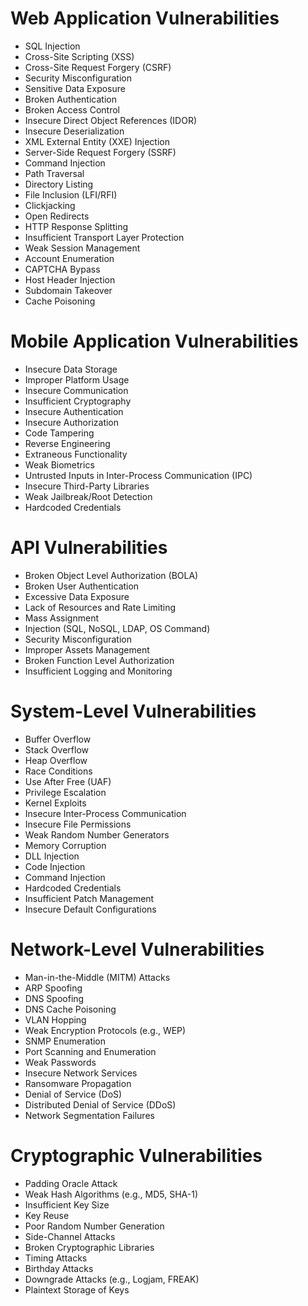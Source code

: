 # Web Application Vulnerabilities
- SQL Injection
- Cross-Site Scripting (XSS)
- Cross-Site Request Forgery (CSRF)
- Security Misconfiguration
- Sensitive Data Exposure
- Broken Authentication
- Broken Access Control
- Insecure Direct Object References (IDOR)
- Insecure Deserialization
- XML External Entity (XXE) Injection
- Server-Side Request Forgery (SSRF)
- Command Injection
- Path Traversal
- Directory Listing
- File Inclusion (LFI/RFI)
- Clickjacking
- Open Redirects
- HTTP Response Splitting
- Insufficient Transport Layer Protection
- Weak Session Management
- Account Enumeration
- CAPTCHA Bypass
- Host Header Injection
- Subdomain Takeover
- Cache Poisoning

# Mobile Application Vulnerabilities
- Insecure Data Storage
- Improper Platform Usage
- Insecure Communication
- Insufficient Cryptography
- Insecure Authentication
- Insecure Authorization
- Code Tampering
- Reverse Engineering
- Extraneous Functionality
- Weak Biometrics
- Untrusted Inputs in Inter-Process Communication (IPC)
- Insecure Third-Party Libraries
- Weak Jailbreak/Root Detection
- Hardcoded Credentials

# API Vulnerabilities
- Broken Object Level Authorization (BOLA)
- Broken User Authentication
- Excessive Data Exposure
- Lack of Resources and Rate Limiting
- Mass Assignment
- Injection (SQL, NoSQL, LDAP, OS Command)
- Security Misconfiguration
- Improper Assets Management
- Broken Function Level Authorization
- Insufficient Logging and Monitoring

# System-Level Vulnerabilities
- Buffer Overflow
- Stack Overflow
- Heap Overflow
- Race Conditions
- Use After Free (UAF)
- Privilege Escalation
- Kernel Exploits
- Insecure Inter-Process Communication
- Insecure File Permissions
- Weak Random Number Generators
- Memory Corruption
- DLL Injection
- Code Injection
- Command Injection
- Hardcoded Credentials
- Insufficient Patch Management
- Insecure Default Configurations

# Network-Level Vulnerabilities
- Man-in-the-Middle (MITM) Attacks
- ARP Spoofing
- DNS Spoofing
- DNS Cache Poisoning
- VLAN Hopping
- Weak Encryption Protocols (e.g., WEP)
- SNMP Enumeration
- Port Scanning and Enumeration
- Weak Passwords
- Insecure Network Services
- Ransomware Propagation
- Denial of Service (DoS)
- Distributed Denial of Service (DDoS)
- Network Segmentation Failures

# Cryptographic Vulnerabilities
- Padding Oracle Attack
- Weak Hash Algorithms (e.g., MD5, SHA-1)
- Insufficient Key Size
- Key Reuse
- Poor Random Number Generation
- Side-Channel Attacks
- Broken Cryptographic Libraries
- Timing Attacks
- Birthday Attacks
- Downgrade Attacks (e.g., Logjam, FREAK)
- Plaintext Storage of Keys

